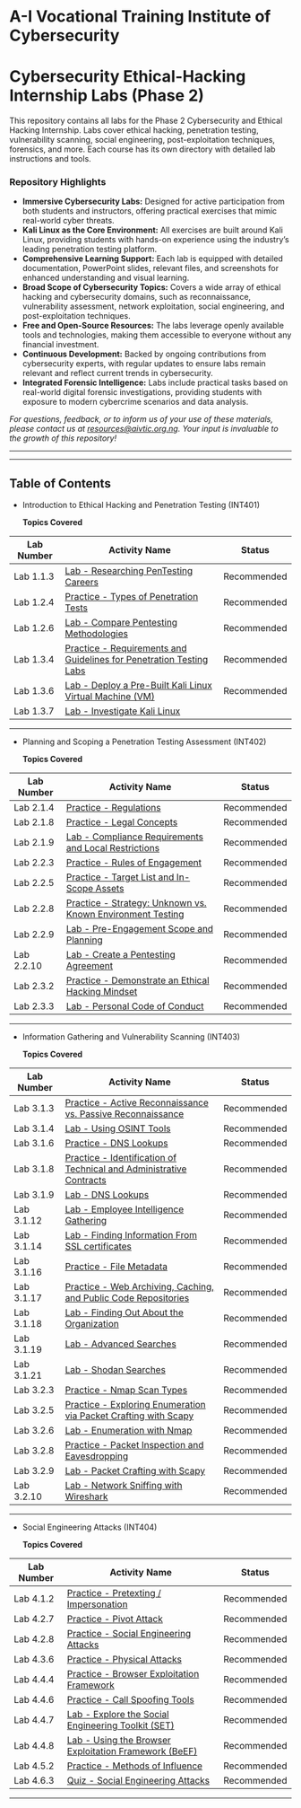 # A-I Vocational Training Institute of Cybersecurity 
# Cybersecurity Ethical-Hacking Internship Labs (Phase 2)

This repository contains all labs for the Phase 2 Cybersecurity and Ethical Hacking Internship. Labs cover ethical hacking, penetration testing, vulnerability scanning, social engineering, post-exploitation techniques, forensics, and more. Each course has its own directory with detailed lab instructions and tools.



### Repository Highlights

- **Immersive Cybersecurity Labs:** Designed for active participation from both students and instructors, offering practical exercises that mimic real-world cyber threats.
- **Kali Linux as the Core Environment:** All exercises are built around Kali Linux, providing students with hands-on experience using the industry’s leading penetration testing platform.
- **Comprehensive Learning Support:** Each lab is equipped with detailed documentation, PowerPoint slides, relevant files, and screenshots for enhanced understanding and visual learning.
- **Broad Scope of Cybersecurity Topics:** Covers a wide array of ethical hacking and cybersecurity domains, such as reconnaissance, vulnerability assessment, network exploitation, social engineering, and post-exploitation techniques.
- **Free and Open-Source Resources:** The labs leverage openly available tools and technologies, making them accessible to everyone without any financial investment.
- **Continuous Development:** Backed by ongoing contributions from cybersecurity experts, with regular updates to ensure labs remain relevant and reflect current trends in cybersecurity.
- **Integrated Forensic Intelligence:** Labs include practical tasks based on real-world digital forensic investigations, providing students with exposure to modern cybercrime scenarios and data analysis.

_For questions, feedback, or to inform us of your use of these materials, please contact us at resources@aivtic.org.ng. Your input is invaluable to the growth of this repository!_

---
---

## Table of Contents 

- Introduction to Ethical Hacking and Penetration Testing (INT401)


  **Topics Covered**

| Lab Number   | Activity Name                                                                                                | Status                                                                           |
| ------ | ---------------------------------------------------------------------------------------------------------------------------- | ---------------------------------------------------------------------------------------- |
| Lab 1.1.3  | [Lab - Researching PenTesting Careers](INT401_Ethical_Hacking_Penetration_Testing/lab1.md)                                       |Recommended                                                                                         |
| Lab 1.2.4  | [Practice - Types of Penetration Tests](INT401_Ethical_Hacking_Penetration_Testing/lab2.md)                                                | Recommended                                                                                           |
| Lab 1.2.6  | [Lab - Compare Pentesting Methodologies](INT401_Ethical_Hacking_Penetration_Testing/lab3.md)                                        | Recommended    |
| Lab 1.3.4 | [Practice - Requirements and Guidelines for Penetration Testing Labs](INT401_Ethical_Hacking_Penetration_Testing/lab4.md)                                       | Recommended  |
| Lab 1.3.6  | [Lab - Deploy a Pre-Built Kali Linux Virtual Machine (VM)](INT401_Ethical_Hacking_Penetration_Testing/lab5.md)                                            | Recommended       |
| Lab 1.3.7  | [Lab - Investigate Kali Linux](INT401_Ethical_Hacking_Penetration_Testing/lab6.md)                        |                                                                                                           

---

- Planning and Scoping a Penetration Testing Assessment (INT402)


  **Topics Covered**

| Lab Number   | Activity Name                                                                                                | Status                                                                           |
| ------ | ---------------------------------------------------------------------------------------------------------------------------- | ---------------------------------------------------------------------------------------- |
| Lab 2.1.4  | [Practice - Regulations](INT402_Planning_Scoping_Pentest/lab7.md)                                       |Recommended                                                                                         |
| Lab 2.1.8  | [Practice - Legal Concepts](INT402_Planning_Scoping_Pentest/lab8.md)                                                | Recommended                                                                                           |
| Lab 2.1.9  | [Lab - Compliance Requirements and Local Restrictions](INT402_Planning_Scoping_Pentest/lab9.md)                                        | Recommended    |
| Lab 2.2.3 | [Practice - Rules of Engagement](INT402_Planning_Scoping_Pentest/lab10.md)                                       | Recommended  |
| Lab 2.2.5  | [Practice - Target List and In-Scope Assets](INT402_Planning_Scoping_Pentest/lab11.md)                                            | Recommended       |
| Lab 2.2.8  | [Practice - Strategy: Unknown vs. Known Environment Testing](INT402_Planning_Scoping_Pentest/lab12.md)                        | Recommended   |
| Lab 2.2.9  | [Lab - Pre-Engagement Scope and Planning](INT402_Planning_Scoping_Pentest/lab13.md)                        | Recommended   |
| Lab 2.2.10  | [Lab - Create a Pentesting Agreement](INT402_Planning_Scoping_Pentest/lab14.md)                        | Recommended   |
| Lab 2.3.2  | [Practice - Demonstrate an Ethical Hacking Mindset](INT402_Planning_Scoping_Pentest/lab15.md)                        | Recommended 
| Lab 2.3.3  | [Lab - Personal Code of Conduct](INT402_Planning_Scoping_Pentest/lab16.md)                        |Recommended                         

                                                                                                                                                 

---

- Information Gathering and Vulnerability Scanning (INT403)


  **Topics Covered**

| Lab Number   | Activity Name                                                                                                | Status                                                                           |
| ------ | ---------------------------------------------------------------------------------------------------------------------------- | ---------------------------------------------------------------------------------------- |
| Lab 3.1.3  | [Practice - Active Reconnaissance vs. Passive Reconnaissance](INT403_Information_Gathering_Vulnerability_Scanning/lab17.md)                                       |Recommended                                                                                         |
| Lab 3.1.4  | [Lab - Using OSINT Tools](INT403_Information_Gathering_Vulnerability_Scanning/lab18.md)                                                | Recommended                                                                                           |
| Lab 3.1.6  | [Practice - DNS Lookups](INT403_Information_Gathering_Vulnerability_Scanning/lab19.md)                                        | Recommended    |
| Lab 3.1.8 | [Practice - Identification of Technical and Administrative Contracts](INT403_Information_Gathering_Vulnerability_Scanning/lab20.md)                                       | Recommended  |
| Lab 3.1.9  | [Lab - DNS Lookups](INT403_Information_Gathering_Vulnerability_Scanning/lab21.md)                                            | Recommended       |
| Lab 3.1.12  | [Lab - Employee Intelligence Gathering](INT403_Information_Gathering_Vulnerability_Scanning/lab22.md)                        | Recommended   |
| Lab 3.1.14  | [Lab - Finding Information From SSL certificates](INT403_Information_Gathering_Vulnerability_Scanning/lab23.md)                        | Recommended   |
| Lab 3.1.16  | [Practice - File Metadata](INT403_Information_Gathering_Vulnerability_Scanning/lab24.md)                        | Recommended   |
| Lab 3.1.17  | [Practice - Web Archiving, Caching, and Public Code Repositories](INT403_Information_Gathering_Vulnerability_Scanning/lab25.md)                        | Recommended 
| Lab 3.1.18  | [Lab - Finding Out About the Organization](INT403_Information_Gathering_Vulnerability_Scanning/lab26.md)                        |Recommended 
| Lab 3.1.19  | [Lab - Advanced Searches](INT403_Information_Gathering_Vulnerability_Scanning/lab27.md)                        |Recommended 
| Lab 3.1.21  | [Lab - Shodan Searches](INT403_Information_Gathering_Vulnerability_Scanning/lab28.md)                        |Recommended 
| Lab 3.2.3  | [Practice - Nmap Scan Types](INT403_Information_Gathering_Vulnerability_Scanning/lab29.md)                        |Recommended 
| Lab 3.2.5  | [Practice - Exploring Enumeration via Packet Crafting with Scapy](INT403_Information_Gathering_Vulnerability_Scanning/lab30.md)                        |Recommended 
| Lab 3.2.6  | [Lab - Enumeration with Nmap](INT403_Information_Gathering_Vulnerability_Scanning/lab31.md)                        |Recommended 
| Lab 3.2.8  | [Practice - Packet Inspection and Eavesdropping](INT403_Information_Gathering_Vulnerability_Scanning/lab32.md)                        |Recommended 
| Lab 3.2.9  | [Lab - Packet Crafting with Scapy](INT403_Information_Gathering_Vulnerability_Scanning/lab33.md)                        |Recommended 
| Lab 3.2.10  | [Lab - Network Sniffing with Wireshark](INT403_Information_Gathering_Vulnerability_Scanning/lab34.md)                        |Recommended                         

---

- Social Engineering Attacks   (INT404)


  **Topics Covered**

| Lab Number   | Activity Name                                                                                                | Status                                                                           |
| ------ | ---------------------------------------------------------------------------------------------------------------------------- | ---------------------------------------------------------------------------------------- |
| Lab 4.1.2  | [Practice - Pretexting / Impersonation](INT404_Social_Engineering_Attacks/s1.md)                                       |Recommended                                                                                         |
| Lab 4.2.7  | [Practice - Pivot Attack](INT404_Social_Engineering_Attacks/s2.md)                                                | Recommended                                                                                           |
| Lab 4.2.8  | [Practice - Social Engineering Attacks](INT404_Social_Engineering_Attacks/s3.md)                                        | Recommended    |
| Lab 4.3.6 | [Practice - Physical Attacks](INT404_Social_Engineering_Attacks/s4.md)                                       | Recommended  |
| Lab 4.4.4  | [Practice - Browser Exploitation Framework](INT404_Social_Engineering_Attacks/s5.md)                                            | Recommended       |
| Lab 4.4.6  | [Practice - Call Spoofing Tools](INT404_Social_Engineering_Attacks/s6.md)                        | Recommended   |
| Lab 4.4.7  | [Lab - Explore the Social Engineering Toolkit (SET)](INT404_Social_Engineering_Attacks/s7.md)                        | Recommended   |
| Lab 4.4.8  | [Lab - Using the Browser Exploitation Framework (BeEF)](INT404_Social_Engineering_Attacks/s8.md)                        | Recommended   |
| Lab 4.5.2  | [Practice - Methods of Influence](INT404_Social_Engineering_Attacks/s9.md)                        | Recommended 
| Lab 4.6.3  | [Quiz - Social Engineering Attacks](INT404_Social_Engineering_Attacks/s10.md)                        |Recommended 


---






